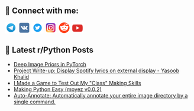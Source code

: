 ## 🔎 Connect with me:
[<img src="https://github.com/bullbesh/bullbesh/blob/main/images/Telegram.png" width="32" height="32" />](https://t.me/bullbesh)
[<img src="https://github.com/bullbesh/bullbesh/blob/main/images/VK.png" width="32" height="32" />](https://vk.com/bullbesh)
[<img src="https://github.com/bullbesh/bullbesh/blob/main/images/Twitter.png" width="32" height="32" />](https://twitter.com/bullbesh1)
[<img src="https://github.com/bullbesh/bullbesh/blob/main/images/Instagram.png" width="32" height="32" />](https://www.instagram.com/bullbesh)
[<img src="https://github.com/bullbesh/bullbesh/blob/main/images/Reddit.png" width="32" height="32" />](https://www.reddit.com/user/bullbesh)
[<img src="https://github.com/bullbesh/bullbesh/blob/main/images/YouTube.png" width="32" height="32" />](https://www.youtube.com/channel/UCtfjRs6uzgq5mfm8S06WTcg)

## 📕 Latest r/Python Posts
<!-- BLOG-POST-LIST:START -->
- [Deep Image Priors in PyTorch](https://www.reddit.com/r/Python/comments/wl9ys0/deep_image_priors_in_pytorch/)
- [Project Write-up: Display Spotify lyrics on external display - Yasoob Khalid](https://www.reddit.com/r/Python/comments/wl8zn8/project_writeup_display_spotify_lyrics_on/)
- [I Made a Game to Test Out My &quot;Class&quot; Making Skills](https://www.reddit.com/r/Python/comments/wl8g13/i_made_a_game_to_test_out_my_class_making_skills/)
- [Making Python Easy &lpar;mpyez v0.0.2&rpar;](https://www.reddit.com/r/Python/comments/wl72fb/making_python_easy_mpyez_v002/)
- [Auto-Annotate: Automatically annotate your entire image directory by a single command.](https://www.reddit.com/r/Python/comments/wl67ux/autoannotate_automatically_annotate_your_entire/)
<!-- BLOG-POST-LIST:END -->
